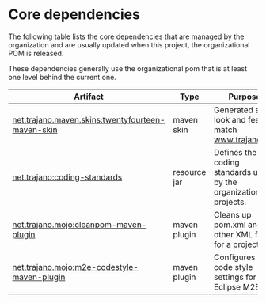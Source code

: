 Core dependencies
=================

The following table lists the core dependencies that are managed by the
organization and are usually updated when this project, the organizational
POM is released.

These dependencies generally use the organizational pom that is at least
one level behind the current one.

| Artifact                                               | Type         | Purpose                                                                      |
|--------------------------------------------------------|--------------|------------------------------------------------------------------------------|
| [net.trajano.maven.skins:twentyfourteen-maven-skin][2] | maven skin   | Generated site look and feel to match www.trajano.net                        |
| [net.trajano:coding-standards][3]                      | resource jar | Defines the coding standards used by the organization projects.              |
| [net.trajano.mojo:cleanpom-maven-plugin][5]            | maven plugin | Cleans up pom.xml and other XML files for a project.                         |
| [net.trajano.mojo:m2e-codestyle-maven-plugin][6]       | maven plugin | Configures the code style settings for Eclipse M2E                           |

[2]: http://site.trajano.net/twentyfourteen-maven-skin/
[3]: http://site.trajano.net/coding-standards/
[5]: http://site.trajano.net/cleanpom-maven-plugin/
[6]: http://site.trajano.net/m2e-codestyle-maven-plugin/

